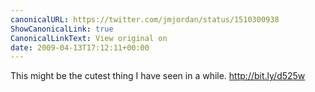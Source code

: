 ```yaml
---
canonicalURL: https://twitter.com/jmjordan/status/1510300938
ShowCanonicalLink: true
CanonicalLinkText: View original on
date: 2009-04-13T17:12:11+00:00
---
```

This might be the cutest thing I have seen in a while. http://bit.ly/d525w